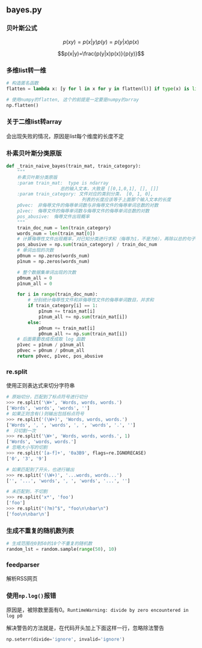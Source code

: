 ## bayes.py

### 贝叶斯公式

$$p(xy)=p(x|y)p(y)=p(y|x)p(x)$$

$$p(x|y)=\frac{p(y|x)p(x)}{p(y)}$$

### 多维list转一维

```python
# 构造匿名函数
flatten = lambda x: [y for l in x for y in flatten(l)] if type(x) is list else [x]

# 使用numpy的flatten, 这个的前提是一定要是numpy的array
np.flatten()
```

### 关于二维list转array

会出现失败的情况，原因是list每个维度的长度不定

### 朴素贝叶斯分类原版

```python
def _train_naive_bayes(train_mat, train_category):
    """
    朴素贝叶斯分类原版
    :param train_mat:  type is ndarray
                    总的输入文本，大致是 [[0,1,0,1], [], []]
    :param train_category: 文件对应的类别分类， [0, 1, 0],
                            列表的长度应该等于上面那个输入文本的长度
    p0vec:　非侮辱文件的侮辱单词数与非侮辱文件的侮辱单词总数的对数
    p1vec:　侮辱文件的侮辱单词数与侮辱文件的侮辱单词总数的对数
    pos_abusive:　侮辱文件出现概率
    """
    train_doc_num = len(train_category)
    words_num = len(train_mat[0])
    # 计算侮辱性文件出现概率，对已知分类进行求和（侮辱为1，不是为0），再除以总的句子数（文本数）
    pos_abusive = np.sum(train_category) / train_doc_num
    # 单词出现的次数
    p0num = np.zeros(words_num)
    p1num = np.zeros(words_num)

    # 整个数据集单词出现的次数
    p0num_all = 0
    p1num_all = 0

    for i in range(train_doc_num):
        # 分别统计侮辱性文件和非侮辱性文件的侮辱单词数目，并求和
        if train_category[i] == 1:
            p1num += train_mat[i]
            p1num_all += np.sum(train_mat[i])
        else:
            p0num += train_mat[i]
            p0num_all += np.sum(train_mat[i])
    # 后面需要改成改成取 log 函数
    p1vec = p1num / p1num_all
    p0vec = p0num / p0num_all
    return p0vec, p1vec, pos_abusive
```

### re.split

使用正则表达式来切分字符串

```python
# 原始切分，匹配到了标点符号进行切分
>>> re.split('\W+', 'Words, words, words.')
['Words', 'words', 'words', '']
# 如果正则含有()则输出包括标点符号
>>> re.split('(\W+)', 'Words, words, words.')
['Words', ', ', 'words', ', ', 'words', '.', '']
#　只切割一次
>>> re.split('\W+', 'Words, words, words.', 1)
['Words', 'words, words.']
# 忽略大小写的切割
>>> re.split('[a-f]+', '0a3B9', flags=re.IGNORECASE)
['0', '3', '9']

# 如果匹配到了开头，也进行输出
>>> re.split('(\W+)', '...words, words...')
['', '...', 'words', ', ', 'words', '...', '']

# 未匹配到，不切割
>>> re.split('x*', 'foo')
['foo']
>>> re.split("(?m)^$", "foo\n\nbar\n")
['foo\n\nbar\n']
```

### 生成不重复的随机数列表

```python
# 生成范围在0到50的10个不重复的随机数
random_lst = random.sample(range(50), 10)
```

### feedparser

解析RSS网页

### 使用`np.log()`报错

原因是，被除数里面有0。`RuntimeWarning: divide by zero encountered in log p0`

解决警告的方法就是，在代码开头加上下面这样一行，忽略除法警告

```python
np.seterr(divide='ignore', invalid='ignore')
```